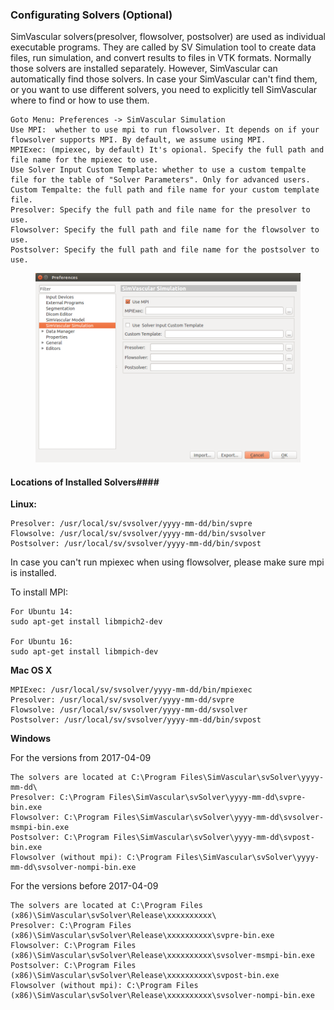 ### Configurating Solvers (Optional) ###

SimVascular solvers(presolver, flowsolver, postsolver) are used as individual executable programs. They are called by SV Simulation tool to create data files, run simulation, and convert results to files in VTK formats. Normally those solvers are installed separately. However, SimVascular can automatically find those solvers. In case your SimVascular can't find them, or you want to use different solvers, you need to explicitly tell SimVascular where to find or how to use them.

	Goto Menu: Preferences -> SimVascular Simulation
	Use MPI:  whether to use mpi to run flowsolver. It depends on if your flowsolver supports MPI. By default, we assume using MPI.
	MPIExec: (mpiexec, by default) It's opional. Specify the full path and file name for the mpiexec to use.
	Use Solver Input Custom Template: whether to use a custom tempalte file for the table of "Solver Parameters". Only for advanced users.
	Custom Tempalte: the full path and file name for your custom template file.
	Presolver: Specify the full path and file name for the presolver to use.
	Flowsolver: Specify the full path and file name for the flowsolver to use.
	Postsolver: Specify the full path and file name for the postsolver to use.
	
<figure>
  <img class="svImg svImgMd"  src="documentation/flowsolver/imgs/solverconfiguration.png"> 
  <figcaption class="svCaption" ></figcaption>
</figure>

#### Locations of Installed Solvers####

**Linux:**

	Presolver: /usr/local/sv/svsolver/yyyy-mm-dd/bin/svpre
	Flowsolve: /usr/local/sv/svsolver/yyyy-mm-dd/bin/svsolver
	Postsolver: /usr/local/sv/svsolver/yyyy-mm-dd/bin/svpost

In case you can't run mpiexec when using flowsolver, please make sure mpi is installed.

To install MPI:

	For Ubuntu 14:
	sudo apt-get install libmpich2-dev

	For Ubuntu 16:
	sudo apt-get install libmpich-dev

**Mac OS X**

	MPIExec: /usr/local/sv/svsolver/yyyy-mm-dd/bin/mpiexec
	Presolver: /usr/local/sv/svsolver/yyyy-mm-dd/svpre
	Flowsolve: /usr/local/sv/svsolver/yyyy-mm-dd/svsolver
	Postsolver: /usr/local/sv/svsolver/yyyy-mm-dd/bin/svpost

**Windows**

For the versions from 2017-04-09

	The solvers are located at C:\Program Files\SimVascular\svSolver\yyyy-mm-dd\
	Presolver: C:\Program Files\SimVascular\svSolver\yyyy-mm-dd\svpre-bin.exe
	Flowsolver: C:\Program Files\SimVascular\svSolver\yyyy-mm-dd\svsolver-msmpi-bin.exe
	Postsolver: C:\Program Files\SimVascular\svSolver\yyyy-mm-dd\svpost-bin.exe
	Flowsolver (without mpi): C:\Program Files\SimVascular\svSolver\yyyy-mm-dd\svsolver-nompi-bin.exe

For the versions before 2017-04-09

	The solvers are located at C:\Program Files (x86)\SimVascular\svSolver\Release\xxxxxxxxxx\
	Presolver: C:\Program Files (x86)\SimVascular\svSolver\Release\xxxxxxxxxx\svpre-bin.exe
	Flowsolver: C:\Program Files (x86)\SimVascular\svSolver\Release\xxxxxxxxxx\svsolver-msmpi-bin.exe
	Postsolver: C:\Program Files (x86)\SimVascular\svSolver\Release\xxxxxxxxxx\svpost-bin.exe
	Flowsolver (without mpi): C:\Program Files (x86)\SimVascular\svSolver\Release\xxxxxxxxxx\svsolver-nompi-bin.exe


